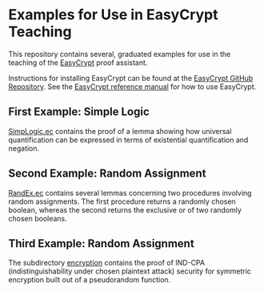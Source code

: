 Examples for Use in EasyCrypt Teaching
====================================================================

This repository contains several, graduated examples for use in the
teaching of the [EasyCrypt](https://www.easycrypt.info/trac/) proof
assistant.

Instructions for installing EasyCrypt can be found at the [EasyCrypt
GitHub Repository](https://github.com/EasyCrypt/easycrypt).  See the
[EasyCrypt reference
manual](https://www.easycrypt.info/documentation/refman.pdf) for how
to use EasyCrypt.

First Example: Simple Logic
--------------------------------------------------------------------

[SimpLogic.ec](../master/SimpLogic.ec) contains the proof of a lemma
showing how universal quantification can be expressed in terms
of existential quantification and negation.

Second Example: Random Assignment
--------------------------------------------------------------------

[RandEx.ec](../master/RandEx.ec) contains several lemmas concerning
two procedures involving random assignments. The first procedure
returns a randomly chosen boolean, whereas the second returns the
exclusive or of two randomly chosen booleans.

Third Example: Random Assignment
--------------------------------------------------------------------

The subdirectory [encryption](../master/encryption) contains the proof
of IND-CPA (indistinguishability under chosen plaintext attack)
security for symmetric encryption built out of a pseudorandom
function.
